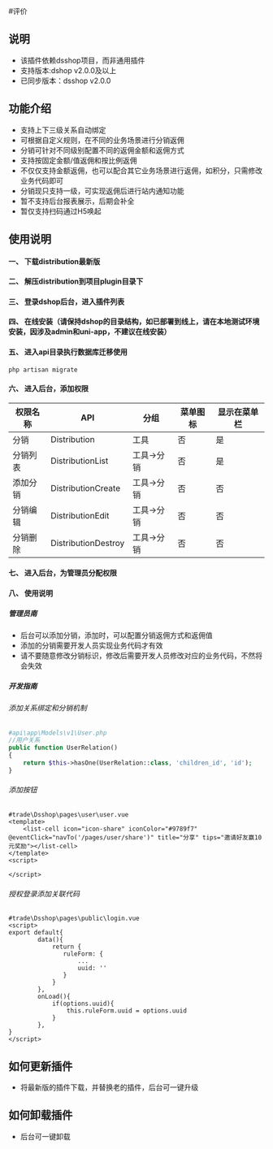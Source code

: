 #评价
## 说明
- 该插件依赖dsshop项目，而非通用插件
- 支持版本:dshop v2.0.0及以上
- 已同步版本：dsshop v2.0.0

## 功能介绍
- 支持上下三级关系自动绑定
- 可根据自定义规则，在不同的业务场景进行分销返佣
- 分销可针对不同级别配置不同的返佣金额和返佣方式
- 支持按固定金额/值返佣和按比例返佣
- 不仅仅支持金额返佣，也可以配合其它业务场景进行返佣，如积分，只需修改业务代码即可
- 分销现只支持一级，可实现返佣后进行站内通知功能
- 暂不支持后台报表展示，后期会补全
- 暂仅支持扫码通过H5唤起

## 使用说明
#### 一、 下载distribution最新版
#### 二、 解压distribution到项目plugin目录下
#### 三、 登录dshop后台，进入插件列表
#### 四、 在线安装（请保持dshop的目录结构，如已部署到线上，请在本地测试环境安装，因涉及admin和uni-app，不建议在线安装）
#### 五、 进入api目录执行数据库迁移使用

```
php artisan migrate
```
#### 六、 进入后台，添加权限

| **权限名称** | **API**             | **分组**   | **菜单图标** | **显示在菜单栏** |
| ------------ | ------------------- | ---------- | ------------ | ---------------- |
| 分销         | Distribution        | 工具       | 否           | 是               |
| 分销列表     | DistributionList    | 工具->分销 | 否           | 是               |
| 添加分销     | DistributionCreate  | 工具->分销 | 否           | 否               |
| 分销编辑     | DistributionEdit    | 工具->分销 | 否           | 否               |
| 分销删除     | DistributionDestroy | 工具->分销 | 否           | 否               |



#### 七、 进入后台，为管理员分配权限

#### 八、 使用说明

##### 管理员南

- 后台可以添加分销，添加时，可以配置分销返佣方式和返佣值
- 添加的分销需要开发人员实现业务代码才有效
- 请不要随意修改分销标识，修改后需要开发人员修改对应的业务代码，不然将会失效

##### 开发指南

###### 添加关系绑定和分销机制

```php
#api\app\Models\v1\User.php
//用户关系
public function UserRelation()
{
    return $this->hasOne(UserRelation::class, 'children_id', 'id');
}
```

###### 添加按钮

```vue
#trade\Dsshop\pages\user\user.vue
<template>
	<list-cell icon="icon-share" iconColor="#9789f7" @eventClick="navTo('/pages/user/share')" title="分享" tips="邀请好友赢10元奖励"></list-cell>
</template>
<script>

</script>
```

###### 授权登录添加关联代码

```vue
#trade\Dsshop\pages\public\login.vue
<script>
export default{
		data(){
			return {
               ruleForm: {
                   ...
                   uuid: ''
               } 
            }
        },
   	 	onLoad(){
			if(options.uuid){
				this.ruleForm.uuid = options.uuid
			}
		},
}
</script>
```



## 如何更新插件
- 将最新版的插件下载，并替换老的插件，后台可一键升级
## 如何卸载插件
- 后台可一键卸载
